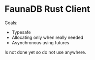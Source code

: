# FaunaDB Rust Client

Goals:

- Typesafe
- Allocating only when really needed
- Asynchronous using futures

Is not done yet so do not use anywhere.
